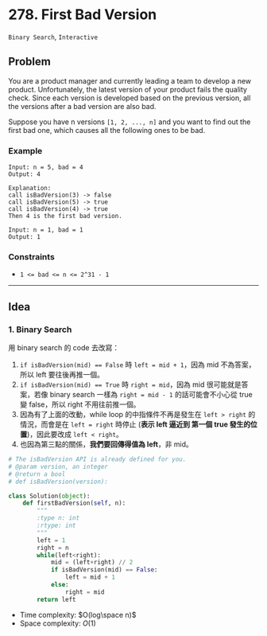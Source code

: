 # 278. First Bad Version

`Binary Search`, `Interactive`

## Problem

You are a product manager and currently leading a team to develop a new product. Unfortunately, the latest version of your product fails the quality check. Since each version is developed based on the previous version, all the versions after a bad version are also bad.

Suppose you have n versions `[1, 2, ..., n]` and you want to find out the first bad one, which causes all the following ones to be bad.

### Example

```
Input: n = 5, bad = 4
Output: 4

Explanation:
call isBadVersion(3) -> false
call isBadVersion(5) -> true
call isBadVersion(4) -> true
Then 4 is the first bad version.
```

```
Input: n = 1, bad = 1
Output: 1
```

### Constraints
* `1 <= bad <= n <= 2^31 - 1`
---

## Idea

### 1. Binary Search

用 binary search 的 code 去改寫：

1. `if isBadVersion(mid) == False` 時 `left = mid + 1`，因為 mid 不為答案，所以 left 要往後再推一個。
2. `if isBadVersion(mid) == True` 時 `right = mid`，因為 mid 很可能就是答案，若像 binary search 一樣為 `right = mid - 1` 的話可能會不小心從 true 變 false，所以 right 不用往前推一個。
3. 因為有了上面的改動，while loop 的中指條件不再是發生在 `left > right` 的情況，而會是在 `left = right` 時停止 (**表示 left 逼近到 第一個 true 發生的位置**)，因此要改成 `left < right`。
4. 也因為第三點的關係，**我們要回傳得值為 left**，非 mid。

```python
# The isBadVersion API is already defined for you.
# @param version, an integer
# @return a bool
# def isBadVersion(version):

class Solution(object):
    def firstBadVersion(self, n):
        """
        :type n: int
        :rtype: int
        """
        left = 1
        right = n
        while(left<right):
            mid = (left+right) // 2
            if isBadVersion(mid) == False:
                left = mid + 1
            else:
                right = mid
        return left
```
* Time complexity: $O(log\space n)$
* Space complexity: $O(1)$